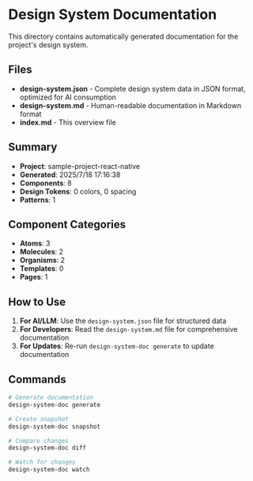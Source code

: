 # Design System Documentation

This directory contains automatically generated documentation for the project's design system.

## Files

- **design-system.json** - Complete design system data in JSON format, optimized for AI consumption
- **design-system.md** - Human-readable documentation in Markdown format
- **index.md** - This overview file

## Summary

- **Project**: sample-project-react-native
- **Generated**: 2025/7/18 17:16:38
- **Components**: 8
- **Design Tokens**: 0 colors, 0 spacing
- **Patterns**: 1

## Component Categories

- **Atoms**: 3
- **Molecules**: 2
- **Organisms**: 2
- **Templates**: 0
- **Pages**: 1

## How to Use

1. **For AI/LLM**: Use the `design-system.json` file for structured data
2. **For Developers**: Read the `design-system.md` file for comprehensive documentation
3. **For Updates**: Re-run `design-system-doc generate` to update documentation

## Commands

```bash
# Generate documentation
design-system-doc generate

# Create snapshot
design-system-doc snapshot

# Compare changes
design-system-doc diff

# Watch for changes
design-system-doc watch
```
